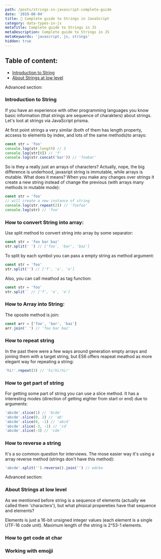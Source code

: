 ```yaml
---
path: /posts/strings-in-javascript-complete-guide
date: '2019-08-04'
title: 📝 Complete guide to Strings in JavaScript
category: data-types-in-js
metaTitle: Complete guide to Strings in JS
metaDescription: Complete guide to Strings in JS
metaKeywords: 'javascript, js, strings'
hidden: true
---
```


## Table of content:

* [Introduction to String](#)
* [About Strings at low level](#)

Advanced section:

### Introduction to String

If you have an experience with other programming languages you know basic information (that strings are sequence of charakters) about strings. Let's loot at strings via JavaScript prisma.

At first point strings a very similar (both of them has length property, accsess to elements by index, and lots of the same methods)to arrays:

```js
const str = 'foo'
console.log(str.length) // 3
console.log(str[0]) // 'f'
console.log(str.concat('bar')) // 'foobar'
```

So is they a really just an arrays of characters?
Actually, nope, the big difference is underhood, javasript string is immutable, while arrays is mutable. What does it means? When you make any changes over strings it create a new string instead of change the previous (with arrays many methods in mutable mode):

```js
const str = 'foo'
// will create a new instance of string
console.log(str.repeat(2)) // 'foofoo'
console.log(str) // 'foo'
```

### How to convert String into array:

Use split method to convert string into array by some separator:

```js
const str = 'foo bar baz'
str.split(' ') // ['foo', 'bar', 'baz']
```

To split by each symbol you can pass a empty string as method argument:

```js
const str = 'foo'
str.split('') // ['f', 'o', 'o']
```

Also, you can call meathod as tag function:

```js
const str = 'foo'
str.split`` // ['f', 'o', 'o']
```

### How to Array into String:

The oposite method is join:

```js
const arr = ['foo', 'bar', 'baz']
arr.join(' ') // 'foo bar baz'
```

### How to repeat string

In the past there were a few ways around generation empty arrays and joining them with a target string, but ES6 offers reapeat meathod as more elegant way for repeating a string:

```js
'hi!'.repeat(3) // 'hi!hi!hi!'
```

### How to get part of string

For getting some part of string you can use a slice method. It has a interesting modes (direction of getting eighter from start or end) due to arguments:

```js
'abcde'.slice(1) // 'bcde'
'abcde'.slice(0, 2) // 'ab'
'abcde'.slice(0, -1) // 'abcd'
'abcde'.slice(-3, -1) // 'cd'
'abcde'.slice(-3) // 'cde'
```

### How to reverse a string

It's a so common question for interviews. The mose easier way it's using a array reverse method (strings don't have this method):

```js
'abcde'.split('').reverse().join('') // edcba
```

Advanced section:

### About Strings at low level

As we mentioned before string is a sequence of elements (actually we called them 'characters'), but what phisical propereties have that sequence and elements?

Elements is just a 16-bit unsigned integer values (each element is a single UTF-16 code unit). Maximum length of the string is 2^53-1 elements.

### How to get code at char

### Working with emojji
